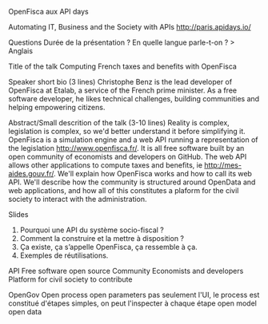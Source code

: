 OpenFisca aux API days

Automating IT, Business and the Society with APIs
http://paris.apidays.io/

Questions
Durée de la présentation ?
En quelle langue parle-t-on ? > Anglais

Title of the talk
Computing French taxes and benefits with OpenFisca

Speaker short bio (3 lines)
Christophe Benz is the lead developer of OpenFisca at Etalab, a service of the French prime minister.
As a free software developer, he likes technical challenges, building communities and helping empowering citizens.

Abstract/Small descrition of the talk (3-10 lines)
Reality is complex, legislation is complex, so we'd better understand it before simplifying it.
OpenFisca is a simulation engine and a web API running a representation of the legislation http://www.openfisca.fr/.
It is all free software built by an open community of economists and developers on GitHub.
The web API allows other applications to compute taxes and benefits, ie http://mes-aides.gouv.fr/.
We'll explain how OpenFisca works and how to call its web API.
We'll describe how the community is structured around OpenData and web applications,
and how all of this constitutes a plaform for the civil society to interact with the administration.

Slides

1. Pourquoi une API du système socio-fiscal ?
2. Comment la construire et la mettre à disposition ?
3. Ça existe, ça s’appelle OpenFisca, ça ressemble à ça.
4. Exemples de réutilisations.

API
Free software open source
Community
Economists and developers
Platform for civil society to contribute

OpenGov
Open process
open parameters
pas seulement l'UI, le process est constitué d'étapes simples, on peut l'inspecter à chaque étape
open model
open data
